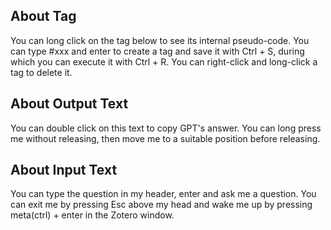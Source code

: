 ## About Tag

You can long click on the tag below to see its internal pseudo-code.
You can type #xxx and enter to create a tag and save it with Ctrl + S, during which you can execute it with Ctrl + R.
You can right-click and long-click a tag to delete it.

## About Output Text
You can double click on this text to copy GPT's answer.
You can long press me without releasing, then move me to a suitable position before releasing.

## About Input Text
You can type the question in my header, enter and ask me a question.
You can exit me by pressing Esc above my head and wake me up by pressing meta(ctrl) + enter in the Zotero window.
